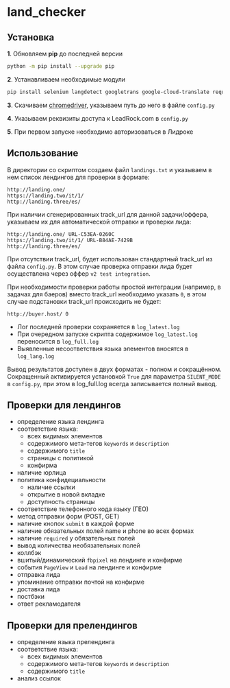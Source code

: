 # land_checker

## Установка
**1**. Обновляем **pip** до последней версии
```bash
python -m pip install --upgrade pip
```
**2**. Устанавливаем необходимые модули
```bash
pip install selenium langdetect googletrans google-cloud-translate requests
```
**3**. Скачиваем [chromedriver](http://chromedriver.chromium.org/downloads "Chromedriver"), указываем путь до него в файле `config.py`

**4**. Указываем реквизиты доступа к LeadRock.com в `config.py`

**5**. При первом запуске необходимо авторизоваться в Лидроке

## Использование
В директории со скриптом создаем файл `landings.txt` и указываем в нем список лендингов для проверки в формате:
```
http://landing.one/
https://landing.two/it/1/
http://landing.three/es/
```
При наличии сгенерированных track_url для данной задачи/оффера, указываем их для автоматической отправки и проверки лида:
```
http://landing.one/ URL-C53EA-0260C
https://landing.two/it/1/ URL-B84AE-7429B
http://landing.three/es/
```
При отсутствии track_url, будет использован стандартный track_url из файла `config.py`. В этом случае проверка отправки лида
будет осуществлена через оффер `v2 test integration`.

При необходимости проверки работы простой интеграции (например, в задачах для баеров) вместо track_url необходимо указать `0`, в этом случае подстановки track_url происходить не будет:
```
http://buyer.host/ 0
```

- Лог последней проверки сохраняется в `log_latest.log`
- При очередном запуске скрипта содержимое `log_latest.log` переносится в `log_full.log`
- Выявленные несоответствия языка элементов вносятся в `log_lang.log`

Вывод результатов доступен в двух форматах - полном и сокращённом. Сокращенный активируется установкой `True` для параметра `SILENT_MODE` в `config.py`, при этом в log_full.log всегда записывается полный вывод.

## Проверки для лендингов
- определение языка лендинга
- соответствие языка:
  - всех видимых элементов
  - содержимого мета-тегов `keywords` и `description`
  - содержимого `title`
  - страницы с политикой
  - конфирма
- наличие юрлица
- политика конфидециальности
  - наличие ссылки
  - открытие в новой вкладке
  - доступность страницы
- соответствие телефонного кода языку (ГЕО)
- метод отправки форм (POST, GET)
- наличие кнопок `submit` в каждой форме
- наличие обязательных полей name и phone во всех формах
- наличие `required` у обязательных полей
- вывод количества необязательных полей
- коллбэк
- вшитый/динамический `fbpixel` на лендинге и конфирме
- события `PageView` и `Lead` на лендинге и конфирме
- отправка лида
- упоминание отправки почтой на конфирме
- доставка лида
- постбэки
- ответ рекламодателя

## Проверки для прелендингов
- определение языка прелендинга
- соответствие языка:
  - всех видимых элементов
  - содержимого мета-тегов `keywords` и `description`
  - содержимого `title`
- анализ ссылок
